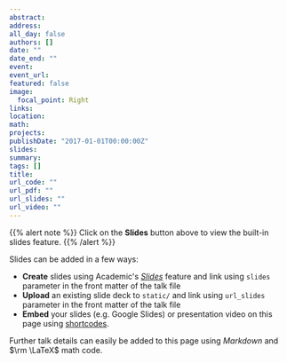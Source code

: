 ```yaml
---
abstract: 
address:
all_day: false
authors: []
date: ""
date_end: ""
event: 
event_url: 
featured: false
image:
  focal_point: Right
links:
location: 
math: 
projects:
publishDate: "2017-01-01T00:00:00Z"
slides: 
summary: 
tags: []
title: 
url_code: ""
url_pdf: ""
url_slides: ""
url_video: ""
---
```


{{% alert note %}}
Click on the **Slides** button above to view the built-in slides feature.
{{% /alert %}}

Slides can be added in a few ways:

- **Create** slides using Academic's [*Slides*](https://sourcethemes.com/academic/docs/managing-content/#create-slides) feature and link using `slides` parameter in the front matter of the talk file
- **Upload** an existing slide deck to `static/` and link using `url_slides` parameter in the front matter of the talk file
- **Embed** your slides (e.g. Google Slides) or presentation video on this page using [shortcodes](https://sourcethemes.com/academic/docs/writing-markdown-latex/).

Further talk details can easily be added to this page using *Markdown* and $\rm \LaTeX$ math code.
